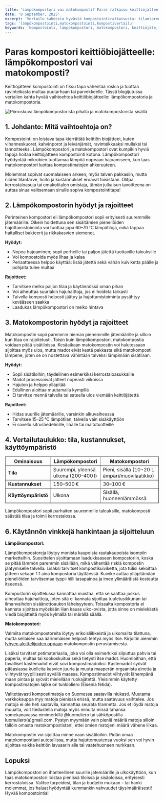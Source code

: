 ```yaml
---
title: 'Lämpökompostori vai matokomposti? Paras ratkaisu keittiöjätteelle'
date: '8 September, 2025'
excerpt: 'Vertailu kahdesta hyvästä kompostointiratkaisusta: tilantarve, kustannukset, hoito ja käyttömukavuus. Löydä paras tapa kierrättää keittiöbiojätteesi!'
tags: 'lämpökompostointi,matokompostointi,kompostivertailu'
keywords: 'kompostointi, lämpökompostori, matokompostori, keittiöjäte, biojäte, ympäristöystävällinen, puutarhanhoito, vihreä elämä, matokomposti, lämpöpompostori, kierrätys, puutarha'
---
```


# Paras kompostori keittiöbiojätteelle: lämpökompostori vai matokomposti?

Keittiöjätteen kompostointi on fiksu tapa vähentää roskia ja tuottaa ravinteikasta multaa puutarhaan tai parvekkeelle. Tässä blogijutussa vertailen kahta hyvää vaihtoehtoa keittiöbiojätteelle: lämpökompostoria ja matokompostoria.

<picture>
  <source srcset="/images/posts/lampokompostori-vai-matokomposti-paras-ratkaisu-keittiojatteelle/ulkokompostori-vai-matokompostori-800.avif 800w, /images/posts/lampokompostori-vai-matokomposti-paras-ratkaisu-keittiojatteelle/ulkokompostori-vai-matokompostori-1200.avif 1200w" type="image/avif">
  <source srcset="/images/posts/lampokompostori-vai-matokomposti-paras-ratkaisu-keittiojatteelle/ulkokompostori-vai-matokompostori-800.webp 800w, /images/posts/lampokompostori-vai-matokomposti-paras-ratkaisu-keittiojatteelle/ulkokompostori-vai-matokompostori-1200.webp 1200w" type="image/webp">
  <img src="/images/posts/lampokompostori-vai-matokomposti-paras-ratkaisu-keittiojatteelle/ulkokompostori-vai-matokompostori-800.jpg" srcset="/images/posts/lampokompostori-vai-matokomposti-paras-ratkaisu-keittiojatteelle/ulkokompostori-vai-matokompostori-800.jpg 800w, /images/posts/lampokompostori-vai-matokomposti-paras-ratkaisu-keittiojatteelle/ulkokompostori-vai-matokompostori-1200.jpg 1200w" alt="Piirroskuva lämpökompostorista pihalla ja matokompostorista sisällä" sizes="(max-width: 600px) 100vw, 800px" style="max-width:100%;height:auto;" loading="lazy">
</picture>

## 1. Johdanto: Mitä vaihtoehtoja on?

Kompostointi on loistava tapa kierrättää keittiön biojätteet, kuten vihanneskuoret, kahvinporot ja leivänjämät, ravinteikkaaksi mullaksi tai lannoitteeksi. Lämpökompostori ja matokompostori ovat kumpikin hyviä tapoja hoitaa keittiöjätteen kompostointi kotona. Lämpökompostori hyödyntää mikrobien tuottamaa lämpöä nopeaan hajoamiseen, kun taas matokompostori luottaa kompostimatojen ahkeruuteen.

Molemmat sopivat suomalaiseen arkeen, myös talven pakkasiin, mutta niiden tilantarve, hoito ja kustannukset eroavat toisistaan. Olitpa kerrostaloasuja tai omakotitalon omistaja, tämän julkaisun tavoitteena on auttaa sinua valitsemaan sinulle sopiva kompostointitapa!

## 2. Lämpökompostorin hyödyt ja rajoitteet

Perinteinen kompostori eli lämpökompostori sopii erityisesti suuremmille jätemäärille. Oikein hoidettuna sen sisältämien pieneliöiden hajottamistoiminta voi tuottaa jopa 60–70 °C lämpötiloja, mikä tappaa haitalliset bakteerit ja rikkakasvien siemenet.

**Hyödyt:**

- Nopea hajoaminen; sopii perheille tai paljon jätettä tuottaville talouksille
- Voi kompostoida myös lihaa ja kalaa
- Periaatteessa helppo käyttää: lisää jätettä sekä vähän kuiviketta päälle ja pohjalta tulee multaa

**Rajoitteet:**

- Tarvitsee melko paljon tilaa ja käytännössä oman pihan
- Voi aiheuttaa suuriakin hajuhaittoja, jos ei hoideta tarkasti
- Talvella komposti helposti jäätyy ja hajottamistoiminta pysähtyy kevääseen saakka
- Laadukas lämpökompostori on melko hintava

## 3. Matokompostorin hyödyt ja rajoitteet

Matokompostin sopii paremmin hieman pienemmille jätemäärille ja silloin kun tilaa on rajoitetusti. Toisin kuin lämpökompostori, matokompostia voidaan pitää sisätiloissa. Kesäaikaan matokompostin voi halutessaan sijoittaa myös ulos, mutta madot eivät kestä pakkasta eikä matokomposti lämpene, joten se on nostettava vähintään talveksi lämpimään sisätilaan.

**Hyödyt:**

- Sopii sisätiloihin, täydellinen esimerkiksi kerrostaloasukkaille
- Madot prosessoivat jätteet nopeasti viikoissa
- Hajuton ja helppo ylläpitää
- Edullinen aloittaa muutamalla kympillä
- Ei tarvitse mennä talvella tai sateella ulos viemään keittiöjätettä

**Rajoitteet:**

- Hidas suurille jätemäärille, varsinkin alkuvaiheessa
- Tarvitsee 15–25 °C lämpötilan, talvella vain sisäkäyttöön
- Ei sovellu sitrushedelmille, lihalle tai maitotuotteille

## 4. Vertailutaulukko: tila, kustannukset, käyttöympäristö

<table border="1">
  <thead>
    <tr>
      <th>Ominaisuus</th>
      <th>Lämpökompostori</th>
      <th>Matokompostori</th>
    </tr>
  </thead>
  <tbody>
    <tr>
      <td><strong>Tila</strong></td>
      <td>Suurempi, yleensä ulkona (200–400 l)</td>
      <td>Pieni, sisällä (10-20 L ämpäri/muovilaatikko)</td>
    </tr>
    <tr>
      <td><strong>Kustannukset</strong></td>
      <td>150–500 €</td>
      <td>30–100 €</td>
    </tr>
    <tr>
      <td><strong>Käyttöympäristö</strong></td>
      <td>Ulkona</td>
      <td>Sisällä, huoneenlämmössä</td>
    </tr>
  </tbody>
</table>

Lämpökompostori sopii parhaiten suuremmille talouksille, matokomposti säästää tilaa ja toimii kerrostalossa.

## 6. Käytännön vinkkejä hankintaan ja sijoitteluun

**Lämpökompostori:**

Lämpökompostoreja löytyy monista kaupoista rautakaupoista isompiin marketteihin. Suosittelen sijoittamaan laadukkaaseen kompostoriin, koska se pitää lämmön paremmin sisällään, mikä vähentää riskiä kompostin jäätymiselle talvella. Lisäksi tarvitset kompostikuiviketta, jota tulisi sekoittaa jätteen sekaan 1:1 aina kompostoria täyttäessä. Kuivike auttaa ylläpitämään pieneliöiden tarvitsemaa typpi-hiili tasapainoa ja imee ylimääräistä kosteutta itseensä.

Kompostorin sijoittelussa kannattaa muistaa, että se saattaa joskus aiheuttaa hajuhaittoja, joten sitä ei kannata sijoittaa tuuletusikkunan tai ilmanvaihdon sisäänottoaukon läheisyyteen. Toisaalta kompostoria ei kannata sijoittaa myöskään liian kauas ulko-ovista, jotta sinne on mielekästä viedä biojätteitä myös kylmällä tai märällä säällä.

**Matokompostori:**

Valmiita matokompostoreita löytyy erikoisliikkeistä ja ulkomailta tilattuna, mutta sellaisen saa äärimmäisen helposti tehtyä myös itse. Kirjoitin aiemmin [lyhyen aloittelijoiden oppaan](https://luomuliero.fi/blogi/julkaisu/kuinka-perustaa-matokomposti-kotona-opas-aloittelijoille) matokompostin perustamisesta.

Lisäksi tarvitset petimateriaalia, joka voi olla esimerkiksi silputtua pahvia tai paperia, multaa tai kookoskuitua sekä tietysti itse madot. Huomioithan, että tavalliset kastemadot eivät sovi kompostimadoiksi. Kastemadot syövät pääasiassa kuolleita kasvien juuria ja muuta maaperän orgaanista ainetta ja viihtyvät tyypillisesti syvällä maassa. Kompostimadot viihtyvät lähempänä maan pintaa ja syövät mielellään ruokajätettä. Yleisimmin käytetty kompostimatojen lajike on tunkioliero (Eisenia fetida).

Valitettavasti kompostimatoja on Suomessa saatavilla niukasti. Muutama verkkokauppa myy matoja pienissä erissä, mutta saatavuus vaihtelee. Jos matoja ei ole heti saatavila, kannattaa seurata tilannetta. Jos et löydä matoja muualta, voit tiedustella matoja myös minulta missä tahansa somekanavassa nimimerkillä @luomuliero tai sähköpostilla luomuliero(a)gmail.com. Pystyn myymään vain pieniä määriä matoja silloin tällöin omasta matokompostistani, ettei omien matojeni määrä vähene liikaa.

Matokompostin voi sijoittaa minne vaan sisätiloihin. Pidän omaa matokompostiani autotallissa, mutta hajuttomuutensa vuoksi sen voi hyvin sijoittaa vaikka keittiön lavuaarin alle tai vaatehuoneen nurkkaan.

## Lopuksi

Lämpökompostori on ihanteellinen suurille jätemäärille ja ulkokäyttöön, kun taas matokompostori loistaa pienissä tiloissa ja sisäoloissa, erityisesti kerrostaloissa. Valitse tarpeidesi, tilan ja budjetin mukaan – tai hanki molemmat, jos haluat hyödyntää kummankin vahvuudet täysimääräisesti! Hyvää kompostointia!
